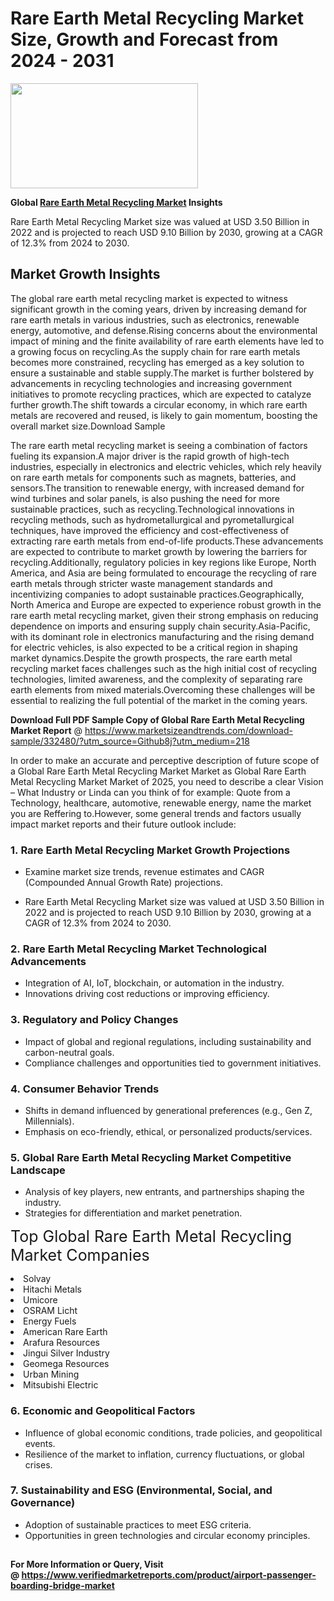<H1>Rare Earth Metal Recycling Market Size, Growth and Forecast from 2024 - 2031</H1><img class="aligncenter size-medium wp-image-584254" src="https://thirdeyenews.in/wp-content/uploads/2024/09/Global-Market-Research-300x168.jpeg" alt="" width="300" height="168" /><p><strong>Global&nbsp;<a href="https://www.marketsizeandtrends.com/download-sample/332480/?utm_source=Github8j?utm_medium=218">Rare Earth Metal Recycling Market</a> Insights</strong></p><p>Rare Earth Metal Recycling Market size was valued at USD 3.50 Billion in 2022 and is projected to reach USD 9.10 Billion by 2030, growing at a CAGR of 12.3% from 2024 to 2030.</p><p><h2>Market Growth Insights</h2> <p>The global rare earth metal recycling market is expected to witness significant growth in the coming years, driven by increasing demand for rare earth metals in various industries, such as electronics, renewable energy, automotive, and defense.Rising concerns about the environmental impact of mining and the finite availability of rare earth elements have led to a growing focus on recycling.As the supply chain for rare earth metals becomes more constrained, recycling has emerged as a key solution to ensure a sustainable and stable supply.The market is further bolstered by advancements in recycling technologies and increasing government initiatives to promote recycling practices, which are expected to catalyze further growth.The shift towards a circular economy, in which rare earth metals are recovered and reused, is likely to gain momentum, boosting the overall market size.Download Sample</p> <p>The rare earth metal recycling market is seeing a combination of factors fueling its expansion.A major driver is the rapid growth of high-tech industries, especially in electronics and electric vehicles, which rely heavily on rare earth metals for components such as magnets, batteries, and sensors.The transition to renewable energy, with increased demand for wind turbines and solar panels, is also pushing the need for more sustainable practices, such as recycling.Technological innovations in recycling methods, such as hydrometallurgical and pyrometallurgical techniques, have improved the efficiency and cost-effectiveness of extracting rare earth metals from end-of-life products.These advancements are expected to contribute to market growth by lowering the barriers for recycling.Additionally, regulatory policies in key regions like Europe, North America, and Asia are being formulated to encourage the recycling of rare earth metals through stricter waste management standards and incentivizing companies to adopt sustainable practices.Geographically, North America and Europe are expected to experience robust growth in the rare earth metal recycling market, given their strong emphasis on reducing dependence on imports and ensuring supply chain security.Asia-Pacific, with its dominant role in electronics manufacturing and the rising demand for electric vehicles, is also expected to be a critical region in shaping market dynamics.Despite the growth prospects, the rare earth metal recycling market faces challenges such as the high initial cost of recycling technologies, limited awareness, and the complexity of separating rare earth elements from mixed materials.Overcoming these challenges will be essential to realizing the full potential of the market in the coming years.</p><p><span class=""><strong>Download Full PDF Sample Copy of Global Rare Earth Metal Recycling Market Report</strong> @ <a href="https://www.marketsizeandtrends.com/download-sample/332480/?utm_source=Github8j?utm_medium=218" target="_blank">https://www.marketsizeandtrends.com/download-sample/332480/?utm_source=Github8j?utm_medium=218</a></span></p><p>In order to make an accurate and perceptive description of future scope of a Global&nbsp;Rare Earth Metal Recycling Market Market as Global&nbsp;Rare Earth Metal Recycling Market Market of 2025, you need to describe a clear Vision &ndash; What Industry or Linda can you think of for example: Quote from a Technology, healthcare, automotive, renewable energy, name the market you are Reffering to.However, some general trends and factors usually impact market reports and their future outlook include:</p><h3>1.&nbsp;<strong>Rare Earth Metal Recycling Market Growth Projections</strong></h3><ul><li>Examine market size trends, revenue estimates and CAGR (Compounded Annual Growth Rate) projections.</li><li><p>Rare Earth Metal Recycling Market size was valued at USD 3.50 Billion in 2022 and is projected to reach USD 9.10 Billion by 2030, growing at a CAGR of 12.3% from 2024 to 2030.</p></li></ul><h3>2.&nbsp;<strong>Rare Earth Metal Recycling Market Technological Advancements</strong></h3><ul><li>Integration of AI, IoT, blockchain, or automation in the industry.</li><li>Innovations driving cost reductions or improving efficiency.</li></ul><h3>3.&nbsp;<strong>Regulatory and Policy Changes</strong></h3><ul><li>Impact of global and regional regulations, including sustainability and carbon-neutral goals.</li><li>Compliance challenges and opportunities tied to government initiatives.</li></ul><h3>4.&nbsp;<strong>Consumer Behavior Trends</strong></h3><ul><li>Shifts in demand influenced by generational preferences (e.g., Gen Z, Millennials).</li><li>Emphasis on eco-friendly, ethical, or personalized products/services.</li></ul><h3>5.&nbsp;<strong>Global Rare Earth Metal Recycling Market Competitive Landscape</strong></h3><ul><li>Analysis of key players, new entrants, and partnerships shaping the industry.</li><li>Strategies for differentiation and market penetration.</li></ul><p data-pm-slice="1 1 []"><span style="color: inherit; font-family: inherit; font-size: 25px;">Top Global Rare Earth Metal Recycling Market Companies</span></p><div class="" data-test-id=""><p><li>Solvay</li><li> Hitachi Metals</li><li> Umicore</li><li> OSRAM Licht</li><li> Energy Fuels</li><li> American Rare Earth</li><li> Arafura Resources</li><li> Jingui Silver Industry</li><li> Geomega Resources</li><li> Urban Mining</li><li> Mitsubishi Electric</li></p></div><h3>6.&nbsp;<strong>Economic and Geopolitical Factors</strong></h3><ul><li>Influence of global economic conditions, trade policies, and geopolitical events.</li><li>Resilience of the market to inflation, currency fluctuations, or global crises.</li></ul><h3>7.&nbsp;<strong>Sustainability and ESG (Environmental, Social, and Governance)</strong></h3><ul><li>Adoption of sustainable practices to meet ESG criteria.</li><li>Opportunities in green technologies and circular economy principles.</li></ul><h2><strong style="font-size: 14px;">For More Information or Query, Visit @&nbsp;</strong><a style="background-color: #ffffff; font-size: 14px;" href="https://www.marketsizeandtrends.com/report/rare-earth-metal-recycling-market/" target="_blank">https://www.verifiedmarketreports.com/product/airport-passenger-boarding-bridge-market</a></h2>
